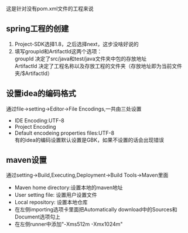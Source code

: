 这是针对没有pom.xml文件的工程来说

## spring工程的创建
1. Project-SDK选择1.8，之后选择next，这步没啥好说的
2. 填写groupId和ArtifactId这两个选项：  
    groupId 决定了src/java和test/java文件夹中包的存放地址  
    ArtifactId 决定了工程名称以及存放工程的文件夹（存放地址即为当前文件夹/$ArtifactId）

## 设置idea的编码格式
通过file->setting->Editor->File Encodings,一共由三处设置   
* IDE Encoding:UTF-8
* Project Encoding
* Default encodeing properties files:UTF-8   
有的idea的编码设置默认设置是GBK，如果不设置的话会出现错误

## maven设置
通过setting->Build,Executing,Deployment->Build Tools->Maven里面
* Maven home directory:设置本地的maven地址
* User setting file: 设置用户设置文件
* Local repository: 设置本地仓库
* 在左侧importing选项卡里面把Automatically download中的Sources和Document选项勾上
* 在左侧runner中添加"-Xms512m -Xmx1024m"